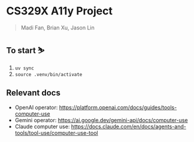 # CS329X A11y Project
> Madi Fan, Brian Xu, Jason Lin

## To start ⛷️
1. `uv sync`
2. `source .venv/bin/activate`

## Relevant docs
- OpenAI operator: https://platform.openai.com/docs/guides/tools-computer-use
- Gemini operator: https://ai.google.dev/gemini-api/docs/computer-use
- Claude computer use: https://docs.claude.com/en/docs/agents-and-tools/tool-use/computer-use-tool